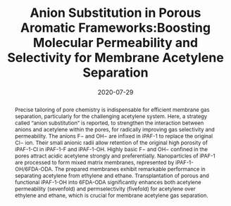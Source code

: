 ---
title: "Anion Substitution in Porous Aromatic Frameworks:Boosting  Molecular Permeability and Selectivity for Membrane Acetylene Separation"
authors:
- Panpan Zhang
- Xiaoqin Zou
- Jian Song
- Yuyang Tian
- 朱有亮
- Guangli Yu
- Ye Yuan
- Guangshan Zhu
date: "2020-07-29"
doi: "10.1002/adma.201907449"
publication_types: ["期刊文章"]
publication: "Advanced Materials"
abstract: "Precise tailoring of pore chemistry is indispensable for  efficient membrane gas separation, particularly for the challenging  acetylene system. Here, a strategy called “anion substitution” is  reported, to strengthen the interaction between anions and acetylene  within the pores, for radically improving gas selectivity and  permeability. The anions F− and OH− are infixed in iPAF-1 to replace the  original Cl− ion. Their small anionic radii allow retention of the  original high porosity of iPAF-1-Cl in iPAF-1-F and iPAF-1-OH. Highly  basic F− and OH− confined in the pores attract acidic acetylene strongly  and preferentially. Nanoparticles of iPAF-1 are processed to form mixed  matrix membranes, represented by iPAF-1-OH/6FDA-ODA. The prepared  membranes exhibit remarkable performance in separating acetylene from  ethylene and ethane. Transplantation of porous and functional iPAF-1-OH  into 6FDA-ODA significantly enhances both acetylene permeability  (sevenfold) and permselectivity (fivefold) for acetylene over ethylene  and ethane, which is crucial for membrane acetylene gas separation."
url_pdf: "https://onlinelibrary.wiley.com/doi/abs/10.1002/adma.201907449"
---